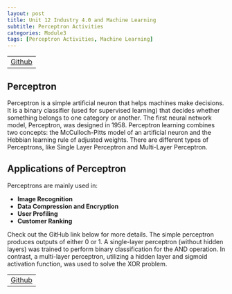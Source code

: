 ```yaml
---
layout: post
title: Unit 12 Industry 4.0 and Machine Learning
subtitle: Perceptron Activities
categories: Module3
tags: [Perceptron Activities, Machine Learning]
---
```

<html lang="en">

<table>
    <tr>
        <td><a href="../../../../MachineLearning" target="_blank" class="button large">Github</a></td> 
    </tr>
</table>

<body>

<h2>Perceptron</h2>
<p>
    Perceptron is a simple artificial neuron that helps machines make decisions. It is a binary classifier (used for supervised learning) that decides whether something belongs to one category or another. 
    The first neural network model, Perceptron, was designed in 1958. Perceptron learning combines two concepts: the McCulloch-Pitts model of an artificial neuron and the Hebbian learning rule of adjusted weights. 
    There are different types of Perceptrons, like Single Layer Perceptron and Multi-Layer Perceptron.
</p>

<h2>Applications of Perceptron</h2>
<p>Perceptrons are mainly used in:</p>
<ul>
    <li><strong>Image Recognition</strong></li>
    <li><strong>Data Compression and Encryption</strong></li>
    <li><strong>User Profiling</strong></li>
    <li><strong>Customer Ranking</strong></li>
</ul>

<p>
    Check out the GitHub link below for more details. 
    The simple perceptron produces outputs of either 0 or 1. A single-layer perceptron (without hidden layers) was trained to perform binary classification for the AND operation. 
    In contrast, a multi-layer perceptron, utilizing a hidden layer and sigmoid activation function, was used to solve the XOR problem.
</p>

</body>

</html>

<table>
    <tr>
        <td><a href="../../../../MachineLearning" target="_blank" class="button large">Github</a></td> 
    </tr>
</table>

